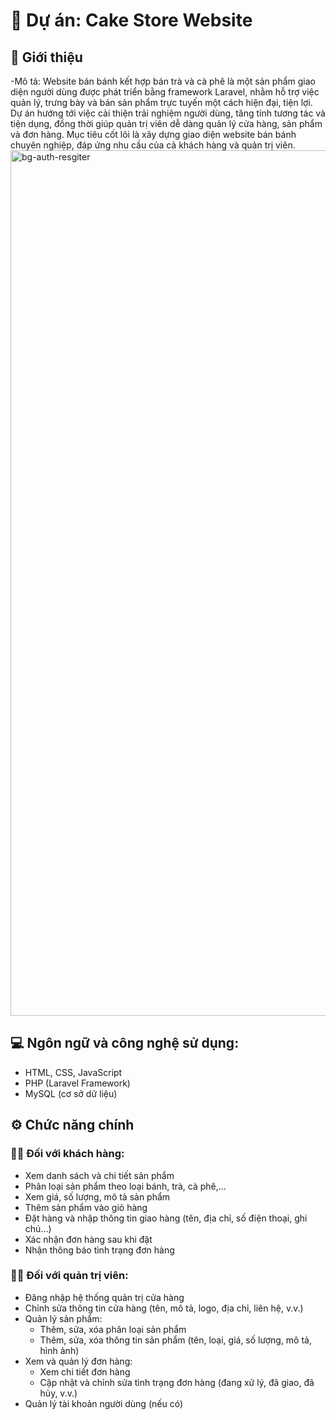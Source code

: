 # 🍰 Dự án: Cake Store Website
## 🧁 Giới thiệu

-Mô tả:
Website bán bánh kết hợp bán trà và cà phê là một sản phẩm giao diện người dùng được phát triển bằng framework Laravel, nhằm hỗ trợ việc quản lý, trưng bày và bán sản phẩm trực tuyến một cách hiện đại, tiện lợi.
Dự án hướng tới việc cải thiện trải nghiệm người dùng, tăng tính tương tác và tiện dụng, đồng thời giúp quản trị viên dễ dàng quản lý cửa hàng, sản phẩm và đơn hàng.
Mục tiêu cốt lõi là xây dựng giao diện website bán bánh chuyên nghiệp, đáp ứng nhu cầu của cả khách hàng và quản trị viên.
<img width="1469" height="1385" alt="bg-auth-resgiter" src="https://github.com/user-attachments/assets/c5c5788f-d39c-41fa-93e1-4068d8a33fb3" />

## 💻 Ngôn ngữ và công nghệ sử dụng:
- HTML, CSS, JavaScript
- PHP (Laravel Framework)
- MySQL (cơ sở dữ liệu)

## ⚙️ Chức năng chính
### 👩‍🍳 Đối với khách hàng:
- Xem danh sách và chi tiết sản phẩm
- Phân loại sản phẩm theo loại bánh, trà, cà phê,...
- Xem giá, số lượng, mô tả sản phẩm
- Thêm sản phẩm vào giỏ hàng
- Đặt hàng và nhập thông tin giao hàng (tên, địa chỉ, số điện thoại, ghi chú...)
- Xác nhận đơn hàng sau khi đặt
- Nhận thông báo tình trạng đơn hàng

### 🧑‍💼 Đối với quản trị viên:
- Đăng nhập hệ thống quản trị cửa hàng
- Chỉnh sửa thông tin cửa hàng (tên, mô tả, logo, địa chỉ, liên hệ, v.v.)
- Quản lý sản phẩm:
  + Thêm, sửa, xóa phân loại sản phẩm
  + Thêm, sửa, xóa thông tin sản phẩm (tên, loại, giá, số lượng, mô tả, hình ảnh)
- Xem và quản lý đơn hàng:
  + Xem chi tiết đơn hàng
  + Cập nhật và chỉnh sửa tình trạng đơn hàng (đang xử lý, đã giao, đã hủy, v.v.)
- Quản lý tài khoản người dùng (nếu có)



